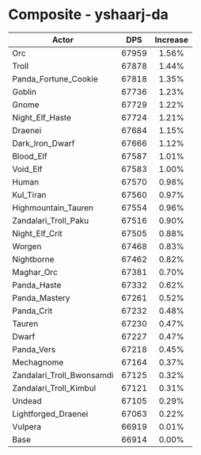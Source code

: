 # Composite - yshaarj-da
| Actor | DPS | Increase |
|---|:---:|:---:|
|Orc|67959|1.56%|
|Troll|67878|1.44%|
|Panda_Fortune_Cookie|67818|1.35%|
|Goblin|67736|1.23%|
|Gnome|67729|1.22%|
|Night_Elf_Haste|67724|1.21%|
|Draenei|67684|1.15%|
|Dark_Iron_Dwarf|67666|1.12%|
|Blood_Elf|67587|1.01%|
|Void_Elf|67583|1.00%|
|Human|67570|0.98%|
|Kul_Tiran|67560|0.97%|
|Highmountain_Tauren|67554|0.96%|
|Zandalari_Troll_Paku|67516|0.90%|
|Night_Elf_Crit|67505|0.88%|
|Worgen|67468|0.83%|
|Nightborne|67462|0.82%|
|Maghar_Orc|67381|0.70%|
|Panda_Haste|67332|0.62%|
|Panda_Mastery|67261|0.52%|
|Panda_Crit|67232|0.48%|
|Tauren|67230|0.47%|
|Dwarf|67227|0.47%|
|Panda_Vers|67218|0.45%|
|Mechagnome|67164|0.37%|
|Zandalari_Troll_Bwonsamdi|67125|0.32%|
|Zandalari_Troll_Kimbul|67121|0.31%|
|Undead|67105|0.29%|
|Lightforged_Draenei|67063|0.22%|
|Vulpera|66919|0.01%|
|Base|66914|0.00%|

